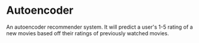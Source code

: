 # Autoencoder
An autoencoder recommender system. It will predict a user's 1-5 rating of a new movies based off their ratings of previously watched movies.
